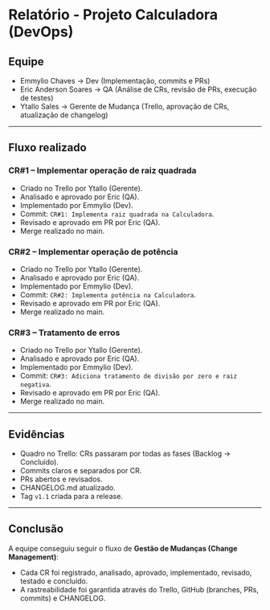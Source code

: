 # Relatório - Projeto Calculadora (DevOps)

## Equipe
- Emmylio Chaves → Dev (Implementação, commits e PRs)  
- Eric Anderson Soares → QA (Análise de CRs, revisão de PRs, execução de testes)  
- Ytallo Sales → Gerente de Mudança (Trello, aprovação de CRs, atualização de changelog)  

---

## Fluxo realizado

### CR#1 – Implementar operação de raiz quadrada
- Criado no Trello por Ytallo (Gerente).  
- Analisado e aprovado por Eric (QA).  
- Implementado por Emmylio (Dev).  
- Commit: `CR#1: Implementa raiz quadrada na Calculadora`.  
- Revisado e aprovado em PR por Eric (QA).  
- Merge realizado no main.  

### CR#2 – Implementar operação de potência
- Criado no Trello por Ytallo (Gerente).  
- Analisado e aprovado por Eric (QA).  
- Implementado por Emmylio (Dev).  
- Commit: `CR#2: Implementa potência na Calculadora`.  
- Revisado e aprovado em PR por Eric (QA).  
- Merge realizado no main.  

### CR#3 – Tratamento de erros
- Criado no Trello por Ytallo (Gerente).  
- Analisado e aprovado por Eric (QA).  
- Implementado por Emmylio (Dev).  
- Commit: `CR#3: Adiciona tratamento de divisão por zero e raiz negativa`.  
- Revisado e aprovado em PR por Eric (QA).  
- Merge realizado no main.  

---

## Evidências
- Quadro no Trello: CRs passaram por todas as fases (Backlog → Concluído).  
- Commits claros e separados por CR.  
- PRs abertos e revisados.  
- CHANGELOG.md atualizado.  
- Tag `v1.1` criada para a release.  

---

## Conclusão
A equipe conseguiu seguir o fluxo de **Gestão de Mudanças (Change Management)**:  
- Cada CR foi registrado, analisado, aprovado, implementado, revisado, testado e concluído.  
- A rastreabilidade foi garantida através do Trello, GitHub (branches, PRs, commits) e CHANGELOG.
